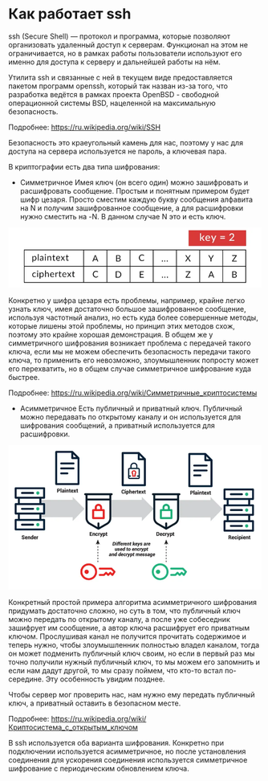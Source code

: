 # Как работает ssh

ssh (Secure Shell) — протокол и программа, которые позволяют организовать удаленный доступ к серверам. Функционал на этом не ограничивается, но в рамках работы пользователи используют его именно для доступа к серверу и дальнейшей работы на нём.


Утилита ssh и связанные с ней в текущем виде предоставляется пакетом программ openssh, который так назван из-за того, что разработка ведётся в рамках проекта OpenBSD - свободной операционной системы BSD, нацеленной на максимальную безопасность.

Подробнее: https://ru.wikipedia.org/wiki/SSH


Безопасность это краеугольный камень для нас, поэтому у нас для доступа на сервера используется не пароль, а ключевая пара.

В криптографии есть два типа шифрования:

* Симметричное
Имея ключ (он всего один) можно зашифровать и расшифровать сообщение. Простым и понятным примером будет шифр цезаря. Просто сместим каждую букву сообщения алфавита на N и получим зашифрованное сообщение, а для расшифровки нужно сместить на -N. В данном случае N это и есть ключ.

![ssh1](_images/ssh1.png)

Конкретно у шифра цезаря есть проблемы, например, крайне легко узнать ключ, имея достаточно большое зашифрованное сообщение, используя частотный анализ, но есть куда более совершенные методы, которые лишены этой проблемы, но принцип этих методов схож, поэтому это крайне хорошая демонстрация. В общем же у симметричного шифрования возникает проблема с передачей такого ключа, если мы не можем обеспечить безопасность передачи такого ключа, то применить его невозможно, злоумышленник попросту может его перехватить, но в общем случае симметричное шифрование куда быстрее.

Подробнее: https://ru.wikipedia.org/wiki/Симметричные_криптосистемы

* Асимметричное
Есть публичный и приватный ключ. Публичный можно передавать по открытому каналу и он используется для шифрования сообщений, а приватный используется для расшифровки.

![ssh2](_images/ssh2.png)

Конкретный простой примера алгоритма асимметричного шифрования придумать достаточно сложно, но суть в том, что публичный ключ можно передать по открытому каналу, а после уже собеседник зашифрует им сообщение, а автор ключа расшифрует его приватным ключом. Прослушивая канал не получится прочитать содержимое и теперь нужно, чтобы злоумышленник полностью владел каналом, тогда он может подменить публичный ключ своим, но если в первый раз мы точно получили нужный публичный ключ, то мы можем его запомнить и если нам дадут другой, то мы сразу поймем, что кто-то встал по-середине. Эту особенность увидим позднее.

Чтобы сервер мог проверить нас, нам нужно ему передать публичный ключ, а приватный оставить в безопасном месте.

Подробнее: https://ru.wikipedia.org/wiki/Криптосистема_с_открытым_ключом

В ssh используется оба варианта шифрования. Конкретно при подключении используется асимметричное, но после установления соединения для ускорения соединения используется симметричное шифрование с периодическим обновлением ключа.

